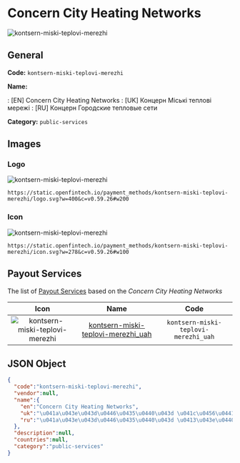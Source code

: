
# Concern City Heating Networks 
![kontsern-miski-teplovi-merezhi](https://static.openfintech.io/payment_methods/kontsern-miski-teplovi-merezhi/logo.svg?w=400&c=v0.59.26#w200)  

## General 
**Code:** `kontsern-miski-teplovi-merezhi` 
 
**Name:** 
 
:	[EN] Concern City Heating Networks 
:	[UK] Концерн Міські теплові мережі 
:	[RU] Концерн Городские тепловые сети 
 
**Category:** `public-services` 
 

## Images 

### Logo 
![kontsern-miski-teplovi-merezhi](https://static.openfintech.io/payment_methods/kontsern-miski-teplovi-merezhi/logo.svg?w=400&c=v0.59.26#w200)  

```
https://static.openfintech.io/payment_methods/kontsern-miski-teplovi-merezhi/logo.svg?w=400&c=v0.59.26#w200
```  

### Icon 
![kontsern-miski-teplovi-merezhi](https://static.openfintech.io/payment_methods/kontsern-miski-teplovi-merezhi/icon.svg?w=278&c=v0.59.26#w100)  

```
https://static.openfintech.io/payment_methods/kontsern-miski-teplovi-merezhi/icon.svg?w=278&c=v0.59.26#w100
```  

## Payout Services 
 
The list of [Payout Services](/payout-services/) based on the _Concern City Heating Networks_ 

|Icon|Name|Code| 
|:---:|:---:|:---:| 
|![kontsern-miski-teplovi-merezhi](https://static.openfintech.io/payout_methods/kontsern-miski-teplovi-merezhi/icon.png?w=278&c=v0.59.26#w40) |[kontsern-miski-teplovi-merezhi_uah](/payout-services/kontsern-miski-teplovi-merezhi_uah/)|`kontsern-miski-teplovi-merezhi_uah`| 
 

## JSON Object 

```json
{
  "code":"kontsern-miski-teplovi-merezhi",
  "vendor":null,
  "name":{
    "en":"Concern City Heating Networks",
    "uk":"\u041a\u043e\u043d\u0446\u0435\u0440\u043d \u041c\u0456\u0441\u044c\u043a\u0456 \u0442\u0435\u043f\u043b\u043e\u0432\u0456 \u043c\u0435\u0440\u0435\u0436\u0456",
    "ru":"\u041a\u043e\u043d\u0446\u0435\u0440\u043d \u0413\u043e\u0440\u043e\u0434\u0441\u043a\u0438\u0435 \u0442\u0435\u043f\u043b\u043e\u0432\u044b\u0435 \u0441\u0435\u0442\u0438"
  },
  "description":null,
  "countries":null,
  "category":"public-services"
}
```  
